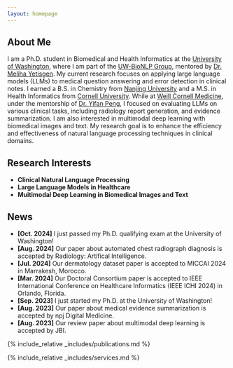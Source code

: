```yaml
---
layout: homepage
---
```


## About Me

I am a Ph.D. student in Biomedical and Health Informatics at the [University of Washington](https://www.washington.edu/), where I am part of the [UW-BioNLP Group](https://depts.washington.edu/bionlp/index.html), mentored by [Dr. Meliha Yetisgen](https://faculty.washington.edu/melihay/). My current research focuses on applying large language models (LLMs) to medical question answering and error detection in clinical notes. I earned a B.S. in Chemistry from [Nanjing University](https://www.nju.edu.cn/en/) and a M.S. in Health Informatics from [Cornell University](https://www.cornell.edu/). While at [Weill Cornell Medicine](https://weill.cornell.edu/), under the mentorship of [Dr. Yifan Peng](https://pengyifan.com/), I focused on evaluating LLMs on various clinical tasks, including radiology report generation, and evidence summarization. I am also interested in multimodal deep learning with biomedical images and text. My research goal is to enhance the efficiency and effectiveness of natural language processing techniques in clinical domains.

## Research Interests

- **Clinical Natural Language Processing**
- **Large Language Models in Healthcare**
- **Muitimodal Deep Learning in Biomedical Images and Text**

## News

- **[Oct. 2024]** I just passed my Ph.D. qualifying exam at the University of Washington!
- **[Aug. 2024]** Our paper about automated chest radiograph diagnosis is accepted by Radiology: Artifical Intelligence.
- **[Jul. 2024]** Our dermatology dataset paper is accepted to MICCAI 2024 in Marrakesh, Morocco.
- **[Mar. 2024]** Our Doctoral Consortium paper is accepted to IEEE International Conference on Healthcare Informatics (IEEE ICHI 2024) in Orlando, Florida.
- **[Sep. 2023]** I just started my Ph.D. at the University of Washington!
- **[Aug. 2023]** Our paper about medical evidence summarization is accepted by npj Digital Medicine.
- **[Aug. 2023]** Our review paper about multimodal deep learning is accepted by JBI.

{% include_relative _includes/publications.md %}

{% include_relative _includes/services.md %}
